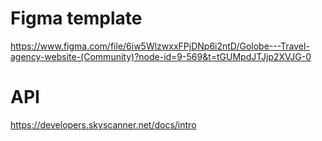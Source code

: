 # Figma template

https://www.figma.com/file/6iw5WlzwxxFPjDNp6i2ntD/Golobe---Travel-agency-website-(Community)?node-id=9-569&t=tGUMpdJTJjp2XVJG-0

# API

https://developers.skyscanner.net/docs/intro

